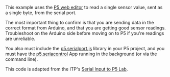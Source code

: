 This example uses the [P5 web editor](http://alpha.editor.p5js.org/) to read a single sensor value, sent as a single byte, from the serial port. 

The most important thing to confirm is that you are sending data in the correct format from Arduino, and that you are getting good sensor readings. Troubleshoot on the Arduino side before moving on to P5 if you're readings are unreliable.

You also must include the [p5.serialport.js](https://raw.githubusercontent.com/vanevery/p5.serialport/master/lib/p5.serialport.js) library in your P5 project, and you must have the [p5.seriacontrol](https://github.com/vanevery/p5.serialcontrol/releases) App running in the background (or via the command line).

This code is adapted from the ITP's [Serial Input to P5 Lab](https://itp.nyu.edu/physcomp/labs/labs-serial-communication/lab-serial-input-to-the-p5-js-ide/).
